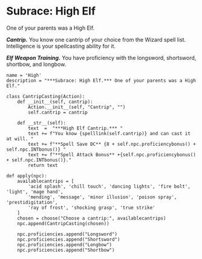 # Subrace: High Elf
One of your parents was a High Elf.

***Cantrip.*** You know one cantrip of your choice from the Wizard spell list. Intelligence is your spellcasting ability for it.

***Elf Weapon Training.*** You have proficiency with the longsword, shortsword, shortbow, and longbow.

```
name = 'High'
description = "***Subrace: High Elf.*** One of your parents was a High Elf."

class CantripCasting(Action):
    def __init__(self, cantrip):
        Action.__init__(self, "Cantrip", "")
        self.cantrip = cantrip

    def __str__(self):
        text  =  "***High Elf Cantrip.*** "
        text += f"You know {spelllink(self.cantrip)} and can cast it at will. "
        text += f"**Spell Save DC** {8 + self.npc.proficiencybonus() + self.npc.INTbonus()} "
        text += f"**Spell Attack Bonus** +{self.npc.proficiencybonus() + self.npc.INTbonus()}."
        return text

def apply(npc):
    availablecantrips = [
        'acid splash', 'chill touch', 'dancing lights', 'fire bolt', 'light', 'mage hand',
        'mending', 'message', 'minor illusion', 'poison spray', 'prestidigitation',
        'ray of frost', 'shocking grasp', 'true strike'
    ]
    chosen = choose("Choose a cantrip:", availablecantrips)
    npc.append(CantripCasting(chosen))

    npc.proficiencies.append("Longsword")
    npc.proficiencies.append("Shortsword")
    npc.proficiencies.append("Longbow")
    npc.proficiencies.append("Shortbow")
```
